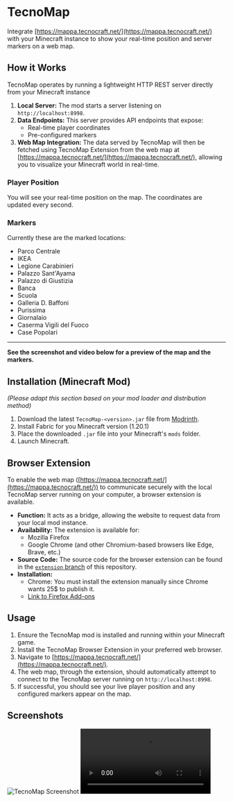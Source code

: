 # TecnoMap

Integrate [https://mappa.tecnocraft.net/](https://mappa.tecnocraft.net/) with your Minecraft instance to show your real-time position and server markers on a web map.

## How it Works

TecnoMap operates by running a lightweight HTTP REST server directly from your Minecraft instance

1.  **Local Server:** The mod starts a server listening on `http://localhost:8998`.
2.  **Data Endpoints:** This server provides API endpoints that expose:
    * Real-time player coordinates
    * Pre-configured markers
3.  **Web Map Integration:** The data served by TecnoMap will then be fetched using TecnoMap Extension from the web map at [https://mappa.tecnocraft.net/](https://mappa.tecnocraft.net/), allowing you to visualize your Minecraft world in real-time.

### Player Position
You will see your real-time position on the map. The coordinates are updated every second.

### Markers
Currently these are the marked locations:
- Parco Centrale
- IKEA
- Legione Carabinieri
- Palazzo Sant'Ayama
- Palazzo di Giustizia
- Banca
- Scuola
- Galleria D. Baffoni
- Purissima
- Giornalaio
- Caserma Vigili del Fuoco
- Case Popolari

****
**See the screenshot and video below for a preview of the map and the markers.**

## Installation (Minecraft Mod)

*(Please adapt this section based on your mod loader and distribution method)*

1.  Download the latest `TecnoMap-<version>.jar` file from [Modrinth](https://modrinth.com/mod/tecnomap).
2.  Install Fabric for you Minecraft version (1.20.1)
3.  Place the downloaded `.jar` file into your Minecraft's `mods` folder.
4.  Launch Minecraft.

## Browser Extension

To enable the web map ([https://mappa.tecnocraft.net/](https://mappa.tecnocraft.net/)) to communicate securely with the local TecnoMap server running on your computer, a browser extension is available.

* **Function:** It acts as a bridge, allowing the website to request data from your local mod instance.
* **Availability:** The extension is available for:
    * Mozilla Firefox
    * Google Chrome (and other Chromium-based browsers like Edge, Brave, etc.)
* **Source Code:** The source code for the browser extension can be found in the [`extension` branch](https://github.com/ReLoia/TecnoMap/tree/extension) of this repository.
* **Installation:**
    * Chrome: You must install the extension manually since Chrome wants 25$ to publish it.
    * [Link to Firefox Add-ons](https://addons.mozilla.org/en-US/firefox/addon/tecnomap-extension/)

## Usage

1.  Ensure the TecnoMap mod is installed and running within your Minecraft game.
2.  Install the TecnoMap Browser Extension in your preferred web browser.
3.  Navigate to [https://mappa.tecnocraft.net/](https://mappa.tecnocraft.net/).
4.  The web map, through the extension, should automatically attempt to connect to the TecnoMap server running on `http://localhost:8998`.
5.  If successful, you should see your live player position and any configured markers appear on the map.

## Screenshots

![TecnoMap Screenshot](https://hc-cdn.hel1.your-objectstorage.com/s/v3/725d79a5e95e260b25c579c2f9cd468add682290_screenshot_2025-04-16_at_00-13-00_bluemap_-_neotecno-victoria.png)
<video src="https://hc-cdn.hel1.your-objectstorage.com/s/v3/8a239ae1fcde29a8b65c34fa162b65e9e9621c41_tecnomappa.mp4" controls>